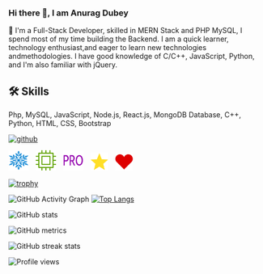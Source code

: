 ### Hi there 👋, I am Anurag Dubey

🔭 I'm a Full-Stack Developer, skilled in MERN Stack and PHP MySQL, I spend most of my time building the
Backend. I am a quick learner, technology enthusiast,and eager to learn new technologies andmethodologies.
I have good knowledge of C/C++, JavaScript, Python, and I'm also familiar with jQuery.

## 🛠 Skills
Php, MySQL, JavaScript, Node.js, React.js, MongoDB Database, C++, Python, HTML, CSS, Bootstrap




[<img src='https://cdn.jsdelivr.net/npm/simple-icons@3.0.1/icons/github.svg' alt='github' height='40'>](https://github.com/AnuragD123)  

<a href='https://archiveprogram.github.com/'><img src='https://raw.githubusercontent.com/acervenky/animated-github-badges/master/assets/acbadge.gif' width='40' height='40'></a> <a href='https://docs.github.com/en/developers'><img src='https://raw.githubusercontent.com/acervenky/animated-github-badges/master/assets/devbadge.gif' width='40' height='40'></a> <a href='https://github.com/pricing'><img src='https://raw.githubusercontent.com/acervenky/animated-github-badges/master/assets/pro.gif' width='40' height='40'></a> <a href='https://stars.github.com/'><img src='https://raw.githubusercontent.com/acervenky/animated-github-badges/master/assets/starbadge.gif' width='35' height='35'></a> <a href='https://docs.github.com/en/github/supporting-the-open-source-community-with-github-sponsors'><img src='https://raw.githubusercontent.com/acervenky/animated-github-badges/master/assets/sponsorbadge.gif' width='35' height='35'></a> 

[![trophy](https://github-profile-trophy.vercel.app/?username=AnuragD123)](https://github.com/ryo-ma/github-profile-trophy)

![GitHub Activity Graph](https://activity-graph.herokuapp.com/graph?username=AnuragD123&theme=merko&show_icons=true)
[![Top Langs](https://github-readme-stats.vercel.app/api/top-langs/?username=AnuragD123)](https://github.com/anuraghazra/github-readme-stats)

![GitHub stats](https://github-readme-stats.vercel.app/api?username=AnuragD123&show_icons=true)  



![GitHub metrics](https://metrics.lecoq.io/AnuragD123)  

![GitHub streak stats](https://github-readme-streak-stats.herokuapp.com/?user=AnuragD123)  

![Profile views](https://gpvc.arturio.dev/AnuragD123)
